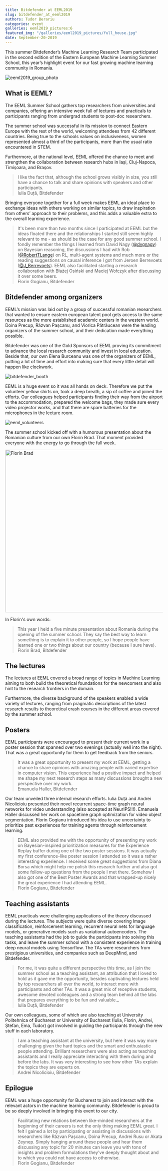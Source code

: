 ```yaml
---
title: Bitdefender at EEML2019
slug: bitdefender_at_eeml2019
authors: Tudor Berariu
categories: event
galleries: eeml2019_pictures:6
featured_img: "/galleries/eeml2019_pictures/full_house.jpg"
date: September-20-2019
---
```


This summer Bitdefender’s Machine Learning Research Team participated in the
second edition of the Eastern European Machine Learning Summer School, this
year’s highlight event for our fast growing machine learning community in
Romania.


![eeml2019_group_photo](/galleries/eeml2019_pictures/group.jpg "EEML2019 group photo.")


## What is EEML?

The EEML Summer School gathers top researchers from universities and
companies, offering an intensive week full of lectures and practicals to
participants ranging from undergrad students to post-doc researchers.

The summer school was successful in its mission to connect Eastern Europe
with the rest of the world, welcoming attendees from 42 different countries.
Being true to the schools values on inclusiveness, women represented almost a
third of the participants, more than the usual ratio encountered in STEM.

Furthermore, at the national level, EEML offered the chance to meet and
strengthen the collaboration between research hubs in Iași, Cluj-Napoca,
Timișoara, and Brașov.


<blockquote>
I like the fact that, although the school grows visibly in size, you still
have a chance to talk and share opinions with speakers and other
participants.
<footer>
Iulia Duță, Bitdefender
</footer>
</blockquote>


Bringing everyone together for a full week makes EEML an ideal place to
exchange ideas with others working on similar topics, to draw inspiration
from others’ approach to their problems, and this adds a valuable extra to
the overall learning experience.


<blockquote>
It's been more than two months since I participated at EEML but the ideas
floated there and the relationships I started still seem highly relevant to
me - as should be the case for any good summer school. I fondly remember the
things I learned from David Nagy (<a
href="https://twitter.com/dvgnagy">@dvgnagy</a>) on Bayesian reasoning, the
discussions I had with Rob (<a
href="https://twitter.com/RobertTLange">@RobertTLange</a>) on RL, multi-agent
systems and much more or the reading suggestions on causal inference I got
from Jeroen Berrevoets (<a
href="https://twitter.com/J_Berrevoets">@J_Berrevoets</a>). EEML also
facilitated starting a research collaboration with Błażej Osiński and Maciej
Wołczyk after discussing it over some beers.
<footer>
Florin Gogianu, Bitdefender
</footer>
</blockquote>


## Bitdefender among organizers


EEML’s mission was laid out by a group of successful romanian researchers
that wanted to ensure eastern european talent pool gets access to the same
resources as the more established academic centers in the western world.
Doina Precup, Răzvan Pașcanu, and Viorica Pătrăucean were the leading
organizers of the summer school, and their dedication made everything
possible.

Bitdefender was one of the Gold Sponsors of EEML proving its commitment to
advance the local research community and invest in local education. Beside
that, our own Elena Burceanu was one of the organizers of EEML, putting a lot
of time and effort into making sure that every little detail will happen like
clockwork.

![bitdefender_booth](/galleries/eeml2019_pictures/bitdefender_booth.jpg "Elena and Ștefan at the Bitdefender booth.")

EEML is a huge event so it was all hands on deck. Therefore we put the
volunteer yellow shirts on, took a deep breath, a sip of coffee and joined
the efforts. Our colleagues helped participants finding their way from the
airport to the accommodation, prepared the welcome bags, they made sure every
video projector works, and that there are spare batteries for the microphones
in the lecture room.

![eeml_volunteers](/galleries/eeml2019_pictures/volunteers.jpg "EEML volunteers welcoming the participants.")

The summer school kicked off with a humorous presentation about the Romanian
culture from our own Florin Brad. That moment provided everyone with the
energy to go through the full week.

<!-- ![florin_brad](/galleries/eeml2019_pictures/florin_brad.jpg "Florin Brad giving the tour.") -->

<img src="/galleries/eeml2019_pictures/florin_brad.jpg" alt="Florin Brad"
	title="Florin Brad giving the tour." height=520 />

In Florin's own words:

<blockquote>
This year I held a five minute presentation about Romania during the opening
of the summer school. They say the best way to learn something is to explain
it to other people, so I hope people have learned one or two things about our
country (because I sure have).
<footer>
Florin Brad, Bitdefender
</footer>
</blockquote>


## The lectures

The lectures at EEML covered a broad range of topics in Machine Learning
aiming to both build the theoretical foundations for the newcomers and also
hint to the research frontiers in the domain.

Furthermore, the diverse background of the speakers enabled a wide variety of
lectures, ranging from pragmatic descriptions of the latest research results
to theoretical crash courses in the different areas covered by the summer
school.


## Posters

EEML participants were encouraged to present their current work in a poster
session that spanned over two evenings (actually well into the night). That
was a great opportunity for them to get feedback from the seniors.

<blockquote>
It was a great opportunity to present my work at EEML, getting a chance to
share opinions with amazing people with varied expertise in computer vision.
This experience had a positive impact and helped me shape my next research
steps as many discussions brought a new perspective over my work.
<footer>
Emanuela Haller, Bitdefender
</footer>
</blockquote>

Our team unveiled three internal research efforts. Iulia Duță and Andrei
Nicolicioiu presented their novel recurrent space-time graph neural networks
for video understanding (also accepted at NeurIPS!!!). Emanuela Haller
discussed her work on spacetime graph optimization for video object
segmentation. Florin Gogianu introduced his idea to use uncertainty to
prioritize past experiences for training agents through reinforcement
learning.

<blockquote>
EEML also provided me with the opportunity of presenting my work on
Bayesian-inspired prioritization measures for the Experience Replay buffer
during one of the two poster sessions. It was actually my first
conference-like poster session I attended so it was a rather interesting
experience. I received some great suggestions from Diana Borsa which might
help me polish this research further and also got some follow-up questions
from the people I met there. Somehow I also got one of the Best Poster Awards
and that wrapped-up nicely the great experience I had attending EEML.
<footer>
Florin Gogianu, Bitdefender
</footer>
</blockquote>


## Teaching assistants

EEML practicals were challenging applications of the theory discussed during
the lectures. The subjects were quite diverse covering Image classification,
reinforcement learning, recurrent neural nets for language models, or
generative models such as variational autoencoders. The teaching assistants
had the job to guide the participants into solving this tasks, and leave the
summer school with a consistent experience in training deep neural models
using Tensorflow. The TAs were researchers from prestigious universities, and
companies such as DeepMind, and Bitdefender.


<blockquote>
For me, it was quite a different perspective this time, as I join the summer
school as a teaching assistant, an attribution that I loved to hold as it
gave me the opportunity, besides captivating lectures held by top researchers
all over the world, to interact more with participants and other TAs. It was
a great mix of receptive students, awesome devoted colleagues and a strong
team behind all the labs that prepares everything to be fun and valuable._
<footer>
Iulia Duță, Bitdefender
</footer>
</blockquote>


Our own colleagues, some of which are also teaching at University Politehnica
of Bucharest or University of Bucharest (Iulia, Florin, Andrei, Ștefan, Ema,
Tudor) got involved in guiding the participants through the new stuff in each
laboratory.


<blockquote>
I am a teaching assistant at the university, but here it was way more
challenging given the hard topics and the smart and enthusiastic people
attending. Brilliant researchers were also acting as teaching assistants and
I really appreciate interacting with them during and before the labs. It was
very interesting to see how other TAs explain the topics they are experts
on. 
<footer>
Andrei Nicolicioiu, Bitdefender
</footer>
</blockquote>


## Epilogue

EEML was a huge opportunity for Bucharest to join and interact with the
relevant actors in the machine learning community. Bitdefender is proud to be
so deeply involved in bringing this event to our city.

<blockquote>
Facilitating new relations between like-minded researchers at the beginning
of their careers is not the only thing making EEML great. I felt I gained a
lot by participating or assisting in discussions with researchers like Răzvan
Pașcanu, Doina Precup, Andrei Rusu or Akata Zeynep. Simply hanging around
these people and hear them discussing any topic for 20 minutes can leave you
with tons of insights and problem formulations they've deeply thought about
and to which you could not have access to otherwise.
<footer>
Florin Gogianu, Bitdefender
</footer>
</blockquote>


